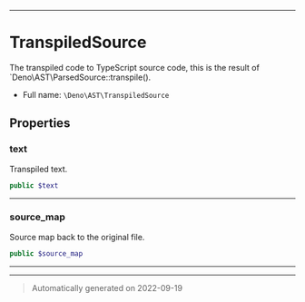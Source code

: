 ***

# TranspiledSource

The transpiled code to TypeScript source code, this is the result of `Deno\AST\ParsedSource::transpile().



* Full name: `\Deno\AST\TranspiledSource`




## Properties


### text

Transpiled text.

```php
public $text
```






***

### source_map

Source map back to the original file.

```php
public $source_map
```






***



***
> Automatically generated on 2022-09-19
